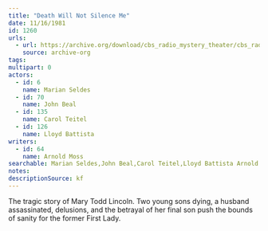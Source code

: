 ```yaml
---
title: "Death Will Not Silence Me"
date: 11/16/1981
id: 1260
urls: 
  - url: https://archive.org/download/cbs_radio_mystery_theater/cbs_radio_mystery_theater-1251-1300.zip/cbs_radio_mystery_theater-1251-1300%2Fcbsrmt_1260_the_death_will_not_silence_me.mp3
    source: archive-org
tags: 
multipart: 0
actors:  
  - id: 6
    name: Marian Seldes  
  - id: 70
    name: John Beal  
  - id: 135
    name: Carol Teitel  
  - id: 126
    name: Lloyd Battista
writers:  
  - id: 64
    name: Arnold Moss
searchable: Marian Seldes,John Beal,Carol Teitel,Lloyd Battista Arnold Moss
notes: 
descriptionSource: kf
---
```

The tragic story of Mary Todd Lincoln. Two young sons dying, a husband assassinated, delusions, and the betrayal of her final son push the bounds of sanity for the former First Lady.